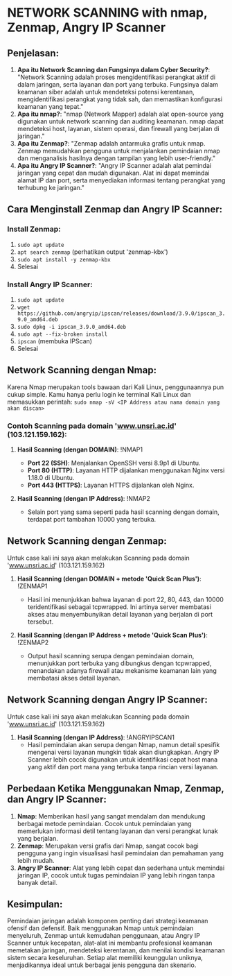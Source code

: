 # NETWORK SCANNING with nmap, Zenmap, Angry IP Scanner

## Penjelasan:

1. **Apa itu Network Scanning dan Fungsinya dalam Cyber Security?**: "Network Scanning adalah proses mengidentifikasi perangkat aktif di dalam jaringan, serta layanan dan port yang terbuka. Fungsinya dalam keamanan siber adalah untuk mendeteksi potensi kerentanan, mengidentifikasi perangkat yang tidak sah, dan memastikan konfigurasi keamanan yang tepat."
2. **Apa itu nmap?**: "nmap (Network Mapper) adalah alat open-source yang digunakan untuk network scanning dan auditing keamanan. nmap dapat mendeteksi host, layanan, sistem operasi, dan firewall yang berjalan di jaringan."
3. **Apa itu Zenmap?**: "Zenmap adalah antarmuka grafis untuk nmap. Zenmap memudahkan pengguna untuk menjalankan pemindaian nmap dan menganalisis hasilnya dengan tampilan yang lebih user-friendly."
4. **Apa itu Angry IP Scanner?**: "Angry IP Scanner adalah alat pemindai jaringan yang cepat dan mudah digunakan. Alat ini dapat memindai alamat IP dan port, serta menyediakan informasi tentang perangkat yang terhubung ke jaringan."

## Cara Menginstall Zenmap dan Angry IP Scanner:

### Install Zenmap:
1. `sudo apt update`
2. `apt search zenmap` (perhatikan output 'zenmap-kbx')
3. `sudo apt install -y zenmap-kbx`
4. Selesai

### Install Angry IP Scanner:
1. `sudo apt update`
2. `wget https://github.com/angryip/ipscan/releases/download/3.9.0/ipscan_3.9.0_amd64.deb`
3. `sudo dpkg -i ipscan_3.9.0_amd64.deb`
4. `sudo apt --fix-broken install`
5. `ipscan` (membuka IPScan)
6. Selesai

## Network Scanning dengan Nmap:
Karena Nmap merupakan tools bawaan dari Kali Linux, penggunaannya pun cukup simple. Kamu hanya perlu login ke terminal Kali Linux dan memasukkan perintah: `sudo nmap -sV <IP Address atau nama domain yang akan discan>`

### Contoh Scanning pada domain 'www.unsri.ac.id' (103.121.159.162):

1. **Hasil Scanning (dengan DOMAIN)**:
   !NMAP1
   - **Port 22 (SSH)**: Menjalankan OpenSSH versi 8.9p1 di Ubuntu.
   - **Port 80 (HTTP)**: Layanan HTTP dijalankan menggunakan Nginx versi 1.18.0 di Ubuntu.
   - **Port 443 (HTTPS)**: Layanan HTTPS dijalankan oleh Nginx.

2. **Hasil Scanning (dengan IP Address)**:
   !NMAP2
   - Selain port yang sama seperti pada hasil scanning dengan domain, terdapat port tambahan 10000 yang terbuka.

## Network Scanning dengan Zenmap:
Untuk case kali ini saya akan melakukan Scanning pada domain 'www.unsri.ac.id' (103.121.159.162)

1. **Hasil Scanning (dengan DOMAIN + metode 'Quick Scan Plus')**:
   !ZENMAP1
   - Hasil ini menunjukkan bahwa layanan di port 22, 80, 443, dan 10000 teridentifikasi sebagai tcpwrapped. Ini artinya server membatasi akses atau menyembunyikan detail layanan yang berjalan di port tersebut.

2. **Hasil Scanning (dengan IP Address + metode 'Quick Scan Plus')**:
   !ZENMAP2
   - Output hasil scanning serupa dengan pemindaian domain, menunjukkan port terbuka yang dibungkus dengan tcpwrapped, menandakan adanya firewall atau mekanisme keamanan lain yang membatasi akses detail layanan.

## Network Scanning dengan Angry IP Scanner:
Untuk case kali ini saya akan melakukan Scanning pada domain 'www.unsri.ac.id' (103.121.159.162)

1. **Hasil Scanning (dengan IP Address)**:
   !ANGRYIPSCAN1
   - Hasil pemindaian akan serupa dengan Nmap, namun detail spesifik mengenai versi layanan mungkin tidak akan diungkapkan. Angry IP Scanner lebih cocok digunakan untuk identifikasi cepat host mana yang aktif dan port mana yang terbuka tanpa rincian versi layanan.

## Perbedaan Ketika Menggunakan Nmap, Zenmap, dan Angry IP Scanner:
1. **Nmap**: Memberikan hasil yang sangat mendalam dan mendukung berbagai metode pemindaian. Cocok untuk pemindaian yang memerlukan informasi detil tentang layanan dan versi perangkat lunak yang berjalan.
2. **Zenmap**: Merupakan versi grafis dari Nmap, sangat cocok bagi pengguna yang ingin visualisasi hasil pemindaian dan pemahaman yang lebih mudah.
3. **Angry IP Scanner**: Alat yang lebih cepat dan sederhana untuk memindai jaringan IP, cocok untuk tugas pemindaian IP yang lebih ringan tanpa banyak detail.

## Kesimpulan:
Pemindaian jaringan adalah komponen penting dari strategi keamanan ofensif dan defensif. Baik menggunakan Nmap untuk pemindaian menyeluruh, Zenmap untuk kemudahan penggunaan, atau Angry IP Scanner untuk kecepatan, alat-alat ini membantu profesional keamanan memetakan jaringan, mendeteksi kerentanan, dan menilai kondisi keamanan sistem secara keseluruhan. Setiap alat memiliki keunggulan uniknya, menjadikannya ideal untuk berbagai jenis pengguna dan skenario.
